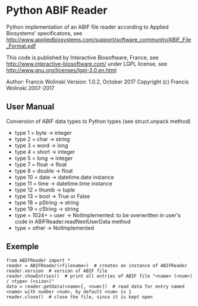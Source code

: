 # Python ABIF Reader
Python implementation of an ABIF file reader according to Applied Biosystems' specificatons,
see http://www.appliedbiosystems.com/support/software_community/ABIF_File_Format.pdf

This code is published by Interactive Biosoftware, France,
see http://www.interactive-biosoftware.com/
under LGPL license,
see http://www.gnu.org/licenses/lgpl-3.0.en.html

Author: Francis Wolinski
Version: 1.0.2, October 2017
Copyright (c) Francis Wolinski 2007-2017

## User Manual

Conversion of ABIF data types to Python types (see struct.unpack method)

- type 1 = byte -> integer
- type 2 = char -> string
- type 3 = word -> long
- type 4 = short -> integer
- type 5 = long -> integer
- type 7 = float -> float
- type 8 = double -> float
- type 10 = date -> datetime.date instance
- type 11 = time -> datetime.time instance
- type 12 = thumb -> tuple
- type 13 = bool -> True or False
- type 18 = pString -> string
- type 19 = cString -> string
- type = 1024+ = user -> NotImplemented: to be overwritten in user's code in ABIFReader.readNextUserData method
- type = other -> NotImplemented

## Exemple

```
from ABIFReader import *
reader = ABIFReader(<filename>)  # creates an instance of ABIFReader
reader.version  # version of ABIF file
reader.showEntries()  # print all entries of ABIF file "<name> (<num>) / <type> (<size>)"
data = reader.getData(<name>[, <num>])  # read data for entry named <name> with number <num>, by default <num> is 1
reader.close()  # close the file, since it is kept open
```
